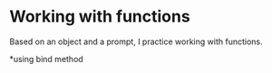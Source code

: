 # Working with functions

Based on an object and a prompt, I practice working with functions.

\*using bind method
